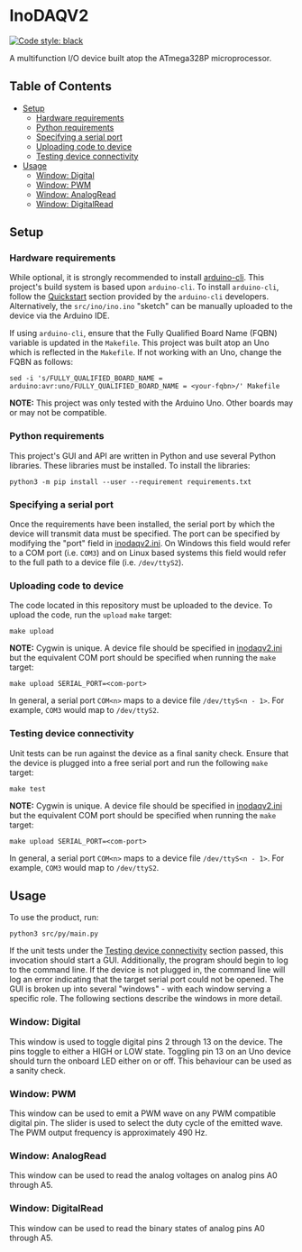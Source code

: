 # InoDAQV2
[![Code style: black](https://img.shields.io/badge/code%20style-black-000000.svg)](https://github.com/psf/black)

A multifunction I/O device built atop the ATmega328P microprocessor.
## Table of Contents
- [Setup](#setup)
    - [Hardware requirements](#hardware-requirements)
    - [Python requirements](#python-requirements)
    - [Specifying a serial port](#specifying-a-serial-port)
    - [Uploading code to device](#uploading-code-to-device)
    - [Testing device connectivity](#testing-device-connectivity)
- [Usage](#usage)
    - [Window: Digital](#window-digital)
    - [Window: PWM](#window-pwm)
    - [Window: AnalogRead](#window-analogread)
    - [Window: DigitalRead](#window-digitalread)

## Setup

### Hardware requirements
While optional, it is strongly recommended to install [arduino-cli](https://github.com/arduino/arduino-cli).
This project's build system is based upon `arduino-cli`. To install `arduino-cli`, follow the
[Quickstart](https://github.com/arduino/arduino-cli#quickstart) section provided by the `arduino-cli`
developers. Alternatively, the `src/ino/ino.ino` "sketch" can be manually uploaded to the device via the
Arduino IDE.

If using `arduino-cli`, ensure that the Fully Qualified Board Name (FQBN) variable is updated in the
`Makefile`. This project was built atop an Uno which is reflected in the `Makefile`. If not working with an
Uno, change the FQBN as follows:
```
sed -i 's/FULLY_QUALIFIED_BOARD_NAME = arduino:avr:uno/FULLY_QUALIFIED_BOARD_NAME = <your-fqbn>/' Makefile
```
**NOTE:** This project was only tested with the Arduino Uno. Other boards may or may not be compatible.

### Python requirements
This project's GUI and API are written in Python and use several Python libraries. These libraries must be
installed. To install the libraries:
```
python3 -m pip install --user --requirement requirements.txt
```

### Specifying a serial port
Once the requirements have been installed, the serial port by which the device will transmit data must be
specified. The port can be specified by modifying the "port" field in
[inodaqv2.ini](./src/configs/inodaqv2.ini). On Windows this field would refer to a COM port (i.e. `COM3`) and
on Linux based systems this field would refer to the full path to a device file (i.e. `/dev/ttyS2`).

### Uploading code to device
The code located in this repository must be uploaded to the device. To upload the code, run the `upload`
`make` target:
```
make upload
```
**NOTE:** Cygwin is unique. A device file should be specified in [inodaqv2.ini](./src/configs/inodaqv2.ini)
but the equivalent COM port should be specified when running the `make` target:
```
make upload SERIAL_PORT=<com-port>
```
In general, a serial port `COM<n>` maps to a device file `/dev/ttyS<n - 1>`. For example, `COM3` would map to
`/dev/ttyS2`.

### Testing device connectivity
Unit tests can be run against the device as a final sanity check. Ensure that the device is plugged into a
free serial port and run the following `make` target:
```
make test
```
**NOTE:** Cygwin is unique. A device file should be specified in [inodaqv2.ini](./src/configs/inodaqv2.ini)
but the equivalent COM port should be specified when running the `make` target:
```
make upload SERIAL_PORT=<com-port>
```
In general, a serial port `COM<n>` maps to a device file `/dev/ttyS<n - 1>`. For example, `COM3` would map to
`/dev/ttyS2`.

## Usage
To use the product, run:
```
python3 src/py/main.py
```
If the unit tests under the [Testing device connectivity](#testing-device-connectivity) section passed, this
invocation should start a GUI. Additionally, the program should begin to log to the command line. If the
device is not plugged in, the command line will log an error indicating that the target serial port could not
be opened. The GUI is broken up into several "windows" - with each window serving a specific role. The
following sections describe the windows in more detail.

### Window: Digital
This window is used to toggle digital pins 2 through 13 on the device. The pins toggle to either a HIGH or LOW
state. Toggling pin 13 on an Uno device should turn the onboard LED either on or off. This behaviour can be
used as a sanity check.

### Window: PWM
This window can be used to emit a PWM wave on any PWM compatible digital pin. The slider is used to select the
duty cycle of the emitted wave. The PWM output frequency is approximately 490 Hz.

### Window: AnalogRead
This window can be used to read the analog voltages on analog pins A0 through A5.

### Window: DigitalRead
This window can be used to read the binary states of analog pins A0 through A5.
